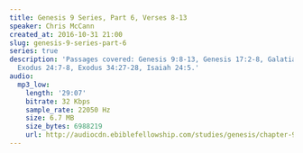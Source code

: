 ```yaml
---
title: Genesis 9 Series, Part 6, Verses 8-13
speaker: Chris McCann
created_at: 2016-10-31 21:00
slug: genesis-9-series-part-6
series: true
description: 'Passages covered: Genesis 9:8-13, Genesis 17:2-8, Galatians 3:16-17,28,
  Exodus 24:7-8, Exodus 34:27-28, Isaiah 24:5.'
audio:
  mp3_low:
    length: '29:07'
    bitrate: 32 Kbps
    sample_rate: 22050 Hz
    size: 6.7 MB
    size_bytes: 6988219
    url: http://audiocdn.ebiblefellowship.com/studies/genesis/chapter-9/2016.10.31_McCann_-_Genesis_9_Series_Part_6.mp3
---
```


